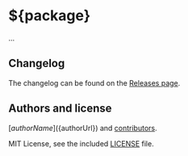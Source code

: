 # ${package}

...

## Changelog

The changelog can be found on the [Releases page](${github}/releases).

## Authors and license

[${authorName}](${authorUrl}) and [contributors](${github}/graphs/contributors).

MIT License, see the included [LICENSE](LICENSE.md) file.
